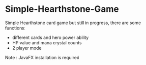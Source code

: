 # Simple-Hearthstone-Game
Simple Hearthstone card game but still in progress, there are some functions:
- different cards and hero power ability
- HP value and mana crystal counts
- 2 player mode

Note : JavaFX installation is required
